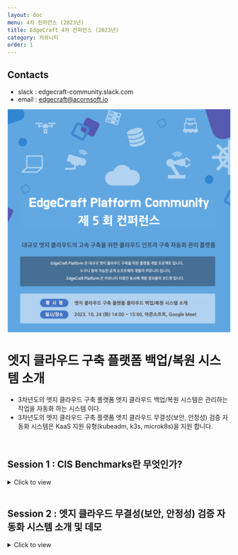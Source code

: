 ```yaml
---
layout: doc
menu: 4차 컨퍼런스 (2023년)
title: EdgeCraft 4차 컨퍼런스 (2023년)
category: 커뮤니티
order: 1
---
```


<!-- <div class="page__content" style="padding: 0 80px"> image와 폭 맞춤을 위한 스타일 설정
</div> -->

## Contacts

- slack : edgecraft-community.slack.com
- email : edgecraft@acornsoft.io

<p align="center"><img src="/images/conference-05.png"></p>

# 엣지 클라우드 구축 플랫폼 백업/복원 시스템 소개

- 3차년도의 엣지 클라우드 구축 플랫폼 엣지 클라우드 백업/복원 시스템은 관리하는 작업을 자동화 하는 시스템 이다.
- 3차년도의 엣지 클라우드 구축 플랫폼 엣지 클라우드 무결성(보안, 안정성) 검증 자동화 시스템은 KaaS 지원 유형(kubeadm, k3s, microk8s)을 지원 합니다.

<br />

## Session 1 : CIS Benchmarks란 무엇인가?

<details>
<summary>Click to view</summary>
<div markdown="1">
<br/>

### CIS 벤치마크란 무엇인가요?

Center of Internet Security(CIS)의 CIS 벤치마크는 세계적으로 인정받는 일련의 합의 기반 모범 사례로, 보안 전문가가 사이버 보안 방어를 구현하고 관리하도록 지원합니다. 보안 전문가로 구성된 글로벌 커뮤니티가 참여를 통해 개발한 이 지침은 새로운 위험으로부터 조직을 사전 예방적으로 보호할 수 있도록 지원합니다. 기업들은 디지털 자산에서 구성 기반 보안 취약성을 최소화하기 위해 CIS 벤치마크 지침을 구현합니다.


### CIS 벤치마크가 중요한 이유는 무엇인가요?

CIS 벤치마크와 같은 도구는 25개 이상의 공급업체 제품을 배포하기 위해 보안 전문가와 분야별 전문가가 개발한 보안 모범 사례를 개괄적으로 설명하기 때문에 중요합니다. 이러한 모범 사례는 새로운 제품 또는 서비스의 배포 계획을 수립하거나 기존 배포가 안전한지 확인하기 위한 좋은 출발점이 됩니다.

CIS 벤치마크를 구현할 때, 다음과 같은 단계를 수행하여 일반 리스크와 새롭게 등장하는 리스크로부터 레거시 시스템을 보다 효과적으로 보호할 수 있습니다. 

- 사용되지 않는 포트 비활성화
- 불필요한 앱 권한 제거
- 관리 권한 제한

또한 IT 시스템과 애플리케이션은 불필요한 서비스를 사용하지 않도록 설정할 때 더 나은 성능을 발휘합니다. 

CIS 벤치마크를 도입하면 다음과 같은 몇 가지 사이버 보안 관련 이점을 얻을 수 있습니다.
 
- 전문가 사이버 보안 지침
  - CIS 벤치마크는 전문가의 검증을 통해 입증된 보안 구성 프레임워크를 조직에 제공합니다. 기업은 보안의 위험을 초래하는 시행착오 시나리오를 피하면서 다양한 IT 및 사이버 보안 커뮤니티의 전문 지식을 활용할 수 있습니다.


- 세계적으로 인정받는 보안 표준
  - CIS 벤치마크는 전 세계의 정부, 기업, 연구 및 학술 기관 모두가 인정하고 수용하는 유일한 모범 사례 가이드입니다. 합의 기반 의사 결정 모델을 기반으로 하는, 글로벌하고 다양한 커뮤니티 덕분에 CIS 벤치마크는 리전별 법률 및 보안 표준보다 훨씬 폭넓은 적용 범위와 수용 범위를 자랑합니다. 


- 비용 효율적인 위협 예방
  - CIS 벤치마크 문서는 누구나 무료로 다운로드하여 구현할 수 있습니다. 기업이 모든 종류의 IT 시스템에 대한 최신 단계별 지침을 무료로 얻을 수 있습니다. IT 거버넌스를 실현하고 예방 가능한 사이버 위협으로 인한 재정적 피해와 평판의 손상을 방지할 수 있습니다.


- 규제 준수
  - CIS 벤치마크는 다음과 같은 주요 보안 및 데이터 프라이버시 프레임워크에 부합합니다.
    - 미국 국립 표준 기술 연구소(NIST) 사이버 보안 프레임워크 
    - Health Insurance Portability and Accountability Act(HIPAA)
    - Payment Card Industry Data Security Standard(PCI DSS)

CIS 벤치마크를 구현하는 것은 규제가 심한 업종에서 비즈니스를 운영하는 조직의 규정 준수 실현을 위한 중요한 조치입니다. 잘못 구성된 IT 시스템으로 인한 규정 준수 실패 문제를 방지할 수 있습니다.

</div>
</details>
<br/>

## Session 2 : 엣지 클라우드 무결성(보안, 안정성) 검증 자동화 시스템 소개 및 데모

<details>
<summary>Click to view</summary>
<div markdown="1">
<br/>

##### 1. 엣지 클라우드 무결성(보안, 안정성) 검증 자동화 시스템 소개

각 CIS 벤치마크에는 권장 사항에 대한 설명, 권장 사항의 이유 및 시스템 관리자가 권장 사항을 올바르게 구현하기 위해 따를 수 있는 지침이 포함되어 있습니다. 
각 벤치마크는 대상 IT 시스템의 각 영역을 다루기 때문에 수백 페이지에 이를 수 있습니다. 이런 CIS 벤치마크를 구현하고 모든 버전 릴리스를 관리하는 작업은 수동으로 수행하기에 너무 복잡합니다.

이러한 이유로 엣지 클라우드 무결성(보안, 안정성) 검증 자동화 시스템을 사용하여 CIS 규정 준수를 모니터링 할 수 있습니다. 엣지 클라우드 무결성(보안, 안정성) 자동화 검증 시스템은 KaaS 지원 유형(kubeadm, k3s, microk8s)을 지원 합니다.


##### 2. 엣지 클라우드 무결성(보안, 안정성) 검증 자동화 시스템 Kaas 지원 유형별 데모

- CIS Benchmarks for kubeadm
  <br/>
  <iframe width="560" height="315" src="https://www.youtube.com/embed/hx3SB9-OTG4?si=KdxMmmRU1FRsOUAx" title="YouTube video player" frameborder="0" allow="accelerometer; autoplay; clipboard-write; encrypted-media; gyroscope; picture-in-picture; web-share" allowfullscreen></iframe>
  <br/>
  <br/>

- CIS Benchmarks for microk8s
  <br/>
  <iframe width="560" height="315" src="https://www.youtube.com/embed/umAp8d_rOq4?si=UH3BcW5pXMtTDuqu" title="YouTube video player" frameborder="0" allow="accelerometer; autoplay; clipboard-write; encrypted-media; gyroscope; picture-in-picture; web-share" allowfullscreen></iframe>
  <br/>
  <br/>

- CIS Benchmarks for k3s
  <br/>
  <iframe width="560" height="315" src="https://www.youtube.com/embed/e9Pu6vKxIMg?si=AYviazOj9MUUMzCm" title="YouTube video player" frameborder="0" allow="accelerometer; autoplay; clipboard-write; encrypted-media; gyroscope; picture-in-picture; web-share" allowfullscreen></iframe>
  <br/>
  <br/>
  
</div>
</details>

<br/>

